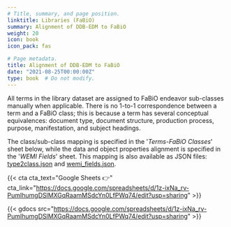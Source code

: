 ```yaml
---
# Title, summary, and page position.
linktitle: Libraries (FaBiO)
summary: Alignment of DDB-EDM to FaBiO
weight: 20
icon: book
icon_pack: fas

# Page metadata.
title: Alignment of DDB-EDM to FaBiO
date: "2021-08-25T00:00:00Z"
type: book  # Do not modify.
---
```


All terms in the library dataset are assigned to FaBiO endeavor sub-classes manually when applicable. There is no 1-to-1 correspondence between a term and a FaBiO class; this is because a term has several conceptual equivalences: document type, document structure, production process, purpose, manifestation, and subject headings.

The class/sub-class mapping is specified in the '*Terms-FaBiO Classes*' sheet below, while the data and object properties alignment is specified in the '*WEMI Fields*' sheet. This mapping is also available as JSON files: [type2class.json](https://github.com/ISE-FIZKarlsruhe/ddbkg/blob/main/config/type2class.json) and [wemi_fields.json](https://github.com/ISE-FIZKarlsruhe/ddbkg/blob/main/config/wemi_fields.json).

{{< cta cta_text="Google Sheets 👉" cta_link="https://docs.google.com/spreadsheets/d/1z-ixNa_rv-PumIhumgDSlMXGqRaamMSdcYn0LfPWq74/edit?usp=sharing" >}}

{{< gdocs src="https://docs.google.com/spreadsheets/d/1z-ixNa_rv-PumIhumgDSlMXGqRaamMSdcYn0LfPWq74/edit?usp=sharing" >}}
